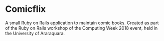 # Comicflix

A small Ruby on Rails application to maintain comic books. Created as part of the Ruby on Rails workshop of the Computing Week 2018 event, held in the University of Araraquara.
